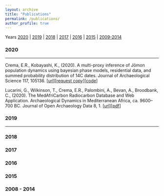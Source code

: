 ```yaml
---
layout: archive
title: "Publications"
permalink: /publications/
author_profile: true
---
```

Years
[2020](#2020) | [2019](#2019) | [2018](#2018) | [2017](#2017) | [2016](#2016) | [2015](#2015) | [2009-2014](#2008-2014)


### 2020 ###
---

Crema, E.R., Kobayashi, K., (2020). A multi-proxy inference of Jōmon population dynamics using bayesian phase models, residential data, and summed probability distribution of 14C dates. Journal of Archaeological Science 117, 105136. [[url](https://doi.org/10.1016/j.jas.2020.105136)][[request copy](mailto:erc62@cam.ac.uk?subject=Request%20Copy%20of%20%22A%20multi-proxy%20inference%20of%20J%C5%8Dmon%20population%20dynamics%20...%22)][[code](https://github.com/ercrema/jomonPhasesAndPopulation)]

Lucarini, G., Wilkinson, T., Crema, E.R., Palombini, A., Bevan, A., Broodbank, C., (2020). The MedAfriCarbon Radiocarbon Database and Web Application. Archaeological Dynamics in Mediterranean Africa, ca. 9600–700 BC. Journal of Open Archaeology Data 8, 1. [[url](https://doi.org/10.5334/joad.60)][[pdf](http://academicpages.github.io/files/60-452-1-PB.pdf)]

### 2019 ###
---

### 2018 ###

### 2017 ###

### 2016 ###

### 2015 ###

### 2008 - 2014 ###



